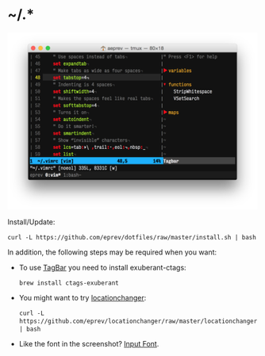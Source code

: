 # ~/.*

![](screenshot.png)

Install/Update:

```
curl -L https://github.com/eprev/dotfiles/raw/master/install.sh | bash
```

In addition, the following steps may be required when you want:

* To use [TagBar](http://majutsushi.github.io/tagbar/) you need to install exuberant-ctags:

    ```
    brew install ctags-exuberant
    ```

* You might want to try [locationchanger](https://github.com/eprev/locationchanger):

    ```
    curl -L https://github.com/eprev/locationchanger/raw/master/locationchanger.sh | bash
    ```

* Like the font in the screenshot? [Input Font](http://input.fontbureau.com/).

